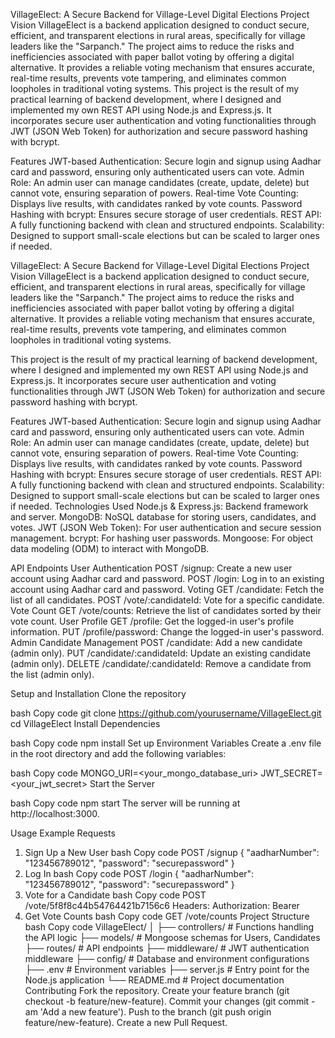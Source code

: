 VillageElect: A Secure Backend for Village-Level Digital Elections
Project Vision
VillageElect is a backend application designed to conduct secure, efficient, and transparent elections in rural areas, specifically for village leaders like the "Sarpanch." The project aims to reduce the risks and inefficiencies associated with paper ballot voting by offering a digital alternative. It provides a reliable voting mechanism that ensures accurate, real-time results, prevents vote tampering, and eliminates common loopholes in traditional voting systems.
This project is the result of my practical learning of backend development, where I designed and implemented my own REST API using Node.js and Express.js. It incorporates secure user authentication and voting functionalities through JWT (JSON Web Token) for authorization and secure password hashing with bcrypt.

Features
JWT-based Authentication: Secure login and signup using Aadhar card and password, ensuring only authenticated users can vote.
Admin Role: An admin user can manage candidates (create, update, delete) but cannot vote, ensuring separation of powers.
Real-time Vote Counting: Displays live results, with candidates ranked by vote counts.
Password Hashing with bcrypt: Ensures secure storage of user credentials.
REST API: A fully functioning backend with clean and structured endpoints.
Scalability: Designed to support small-scale elections but can be scaled to larger ones if needed.


VillageElect: A Secure Backend for Village-Level Digital Elections
Project Vision
VillageElect is a backend application designed to conduct secure, efficient, and transparent elections in rural areas, specifically for village leaders like the "Sarpanch." The project aims to reduce the risks and inefficiencies associated with paper ballot voting by offering a digital alternative. It provides a reliable voting mechanism that ensures accurate, real-time results, prevents vote tampering, and eliminates common loopholes in traditional voting systems.

This project is the result of my practical learning of backend development, where I designed and implemented my own REST API using Node.js and Express.js. It incorporates secure user authentication and voting functionalities through JWT (JSON Web Token) for authorization and secure password hashing with bcrypt.

Features
JWT-based Authentication: Secure login and signup using Aadhar card and password, ensuring only authenticated users can vote.
Admin Role: An admin user can manage candidates (create, update, delete) but cannot vote, ensuring separation of powers.
Real-time Vote Counting: Displays live results, with candidates ranked by vote counts.
Password Hashing with bcrypt: Ensures secure storage of user credentials.
REST API: A fully functioning backend with clean and structured endpoints.
Scalability: Designed to support small-scale elections but can be scaled to larger ones if needed.
Technologies Used
Node.js & Express.js: Backend framework and server.
MongoDB: NoSQL database for storing users, candidates, and votes.
JWT (JSON Web Token): For user authentication and secure session management.
bcrypt: For hashing user passwords.
Mongoose: For object data modeling (ODM) to interact with MongoDB.

API Endpoints
User Authentication
POST /signup: Create a new user account using Aadhar card and password.
POST /login: Log in to an existing account using Aadhar card and password.
Voting
GET /candidate: Fetch the list of all candidates.
POST /vote/:candidateId: Vote for a specific candidate.
Vote Count
GET /vote/counts: Retrieve the list of candidates sorted by their vote count.
User Profile
GET /profile: Get the logged-in user's profile information.
PUT /profile/password: Change the logged-in user's password.
Admin Candidate Management
POST /candidate: Add a new candidate (admin only).
PUT /candidate/:candidateId: Update an existing candidate (admin only).
DELETE /candidate/:candidateId: Remove a candidate from the list (admin only).



Setup and Installation
Clone the repository

bash
Copy code
git clone https://github.com/yourusername/VillageElect.git
cd VillageElect
Install Dependencies

bash
Copy code
npm install
Set up Environment Variables
Create a .env file in the root directory and add the following variables:

bash
Copy code
MONGO_URI=<your_mongo_database_uri>
JWT_SECRET=<your_jwt_secret>
Start the Server

bash
Copy code
npm start
The server will be running at http://localhost:3000.



Usage
Example Requests
1. Sign Up a New User
bash
Copy code
POST /signup
{
  "aadharNumber": "123456789012",
  "password": "securepassword"
}
2. Log In
bash
Copy code
POST /login
{
  "aadharNumber": "123456789012",
  "password": "securepassword"
}
3. Vote for a Candidate
bash
Copy code
POST /vote/5f8f8c44b54764421b7156c6
Headers: Authorization: Bearer <JWT Token>
4. Get Vote Counts
bash
Copy code
GET /vote/counts
Project Structure
bash
Copy code
VillageElect/
│
├── controllers/          # Functions handling the API logic
├── models/               # Mongoose schemas for Users, Candidates
├── routes/               # API endpoints
├── middleware/           # JWT authentication middleware
├── config/               # Database and environment configurations
├── .env                  # Environment variables
├── server.js             # Entry point for the Node.js application
└── README.md             # Project documentation
Contributing
Fork the repository.
Create your feature branch (git checkout -b feature/new-feature).
Commit your changes (git commit -am 'Add a new feature').
Push to the branch (git push origin feature/new-feature).
Create a new Pull Request.
